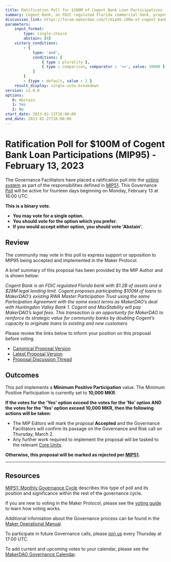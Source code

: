 ```yaml
---
title: Ratification Poll for $100M of Cogent Bank Loan Participations (MIP95) - February 13, 2023
summary: Cogent Bank, an FDIC regulated Florida commercial bank, proposes participating $100M of loans to MakerDAO’s existing RWA Master Participation Trust, on the same terms and with the same legal documents as Huntingdon Valley Bank.
discussion_link: https://forum.makerdao.com/t/mip95-100m-of-cogent-bank-loan-participations/19338
parameters:
    input_format:
        type: single-choice
        abstain: [0]
    victory_conditions:
        - {
            type: 'and',
            conditions: [
                { type : plurality },
                { type : comparison, comparator : '>=', value: 10000 }
            ]
        }
        - {type : default, value : 2 }
    result_display: single-vote-breakdown
version: v2.0.0
options:
   0: Abstain
   1: Yes
   2: No
start_date: 2023-02-13T16:00:00
end_date: 2023-02-27T16:00:00
---
```

# Ratification Poll for $100M of Cogent Bank Loan Participations (MIP95) - February 13, 2023

The Governance Facilitators have placed a ratification poll into the [voting system](https://vote.makerdao.com/polling) as part of the responsibilities defined in [MIP51](https://mips.makerdao.com/mips/details/MIP51). This Governance [Poll](https://manual.makerdao.com/governance/governance-cycle/weekly-governance-cycle#weekly-governance-cycle-definitions-mip16c1) will be active for fourteen days beginning on Monday, February 13 at 16:00 UTC.

**This is a binary vote.**
- **You may vote for a single option.**
- **You should vote for the option which you prefer.**
- **If you would accept either option, you should vote 'Abstain'.**

## Review

The community may vote in this poll to express support or opposition to MIP95 being accepted and implemented in the Maker Protocol.

A brief summary of this proposal has been provided by the MIP Author and is shown below:

*Cogent Bank is an FDIC regulated Florida bank with $1.2B of assets and a $28M legal lending limit. Cogent proposes participating $100M of loans to MakerDAO’s existing RWA Master Participation Trust using the same Participation Agreement with the same exact terms as MakerDAO’s deal with Huntingdon Valley Bank 1. Cogent and MaxStability will pay MakerDAO’s legal fees. This transaction is an opportunity for MakerDAO to reinforce its strategic value for community banks by doubling Cogent’s capacity to originate loans to existing and new customers*

Please review the links below to inform your position on this proposal before voting.
* [Canonical Proposal Version](https://github.com/makerdao/mips/blob/f53042d01070a92211d1b459f95f99d25603a189/MIP95/MIP95.md)
* [Latest Proposal Version](https://mips.makerdao.com/mips/details/MIP95)
* [Proposal Discussion Thread](https://forum.makerdao.com/t/mip95-100m-of-cogent-bank-loan-participations/19338)

## Outcomes

This poll implements a **Minimum Positive Participation** value. The Minimum Positive Participation is currently set to **10,000 MKR**.

**If the votes for the 'Yes' option exceed the votes for the 'No' option AND the votes for the 'Yes' option exceed 10,000 MKR, then the following actions will be taken:**
* The MIP Editors will mark the proposal **Accepted** and the Governance Facilitators will confirm its passage on the Governance and Risk call on Thursday, March 2.
* Any further work required to implement the proposal will be tasked to the relevant [Core Units](https://mips.makerdao.com/mips/details/MIP38#mip38c2-core-unit-state).

**Otherwise, this proposal will be marked as rejected per [MIP51](https://mips.makerdao.com/mips/details/MIP51#mip51c2-ratification-poll).**

---

## Resources

[MIP51: Monthly Governance Cycle](https://mips.makerdao.com/mips/details/MIP51) describes this type of poll and its position and significance within the rest of the governance cycle.

If you are new to voting in the Maker Protocol, please see the [voting guide](https://manual.makerdao.com/governance/voting-in-makerdao/on-chain-governance) to learn how voting works.

Additional information about the Governance process can be found in the [Maker Operational Manual](https://manual.makerdao.com).

To participate in future Governance calls, please [join us](https://forum.makerdao.com/tag/pubcall-:-governance-and-risk) every Thursday at 17:00 UTC.

To add current and upcoming votes to your calendar, please see the [MakerDAO Governance Calendar](https://manual.makerdao.com/makerdao/calendars/governance-calendar).
